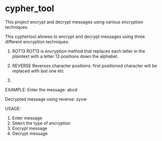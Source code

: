 # cypher_tool

This project encrypt and decrypt messages using various encryption techniques.


This cyphertool allowes to encrypt and decrypt messages using three different encryption techniques:

1. ROT13
ROT13 is encryption method that replaces each letter in the plaintext with a letter 13 positions down the alphabet.

2. REVERSE
Reverses character positions: first positioned character will be replaced with last one etc

3. 


EXAMPLE:
Enter the message:
abcd

Decrypted message using reverse:
zyxw


USAGE:
1. Enter message
2. Select the type of encryption
3. Encrypt message
4. Decrypt message





